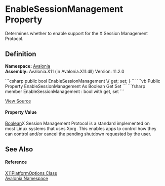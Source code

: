 # EnableSessionManagement Property


Determines whether to enable support for the X Session Management Protocol.



## Definition
**Namespace:** <a href="N_Avalonia">Avalonia</a>  
**Assembly:** Avalonia.X11 (in Avalonia.X11.dll) Version: 11.2.0

<Tabs groupId="api-code-preview">
<TabItem value="csharp" label="C#">
```csharp
public bool EnableSessionManagement \{ get; set; }
```
</TabItem>
<TabItem value="vb" label="VB">
```vb
Public Property EnableSessionManagement As Boolean
	Get
	Set
```
</TabItem>
<TabItem value="fsharp" label="F#">
```fsharp
member EnableSessionManagement : bool with get, set
```
</TabItem>
</Tabs>



<a href="https://github.com/AvaloniaUI/Avalonia/tree/master/src/Avalonia.X11/X11Platform.cs#L323" title="View the source code">View Source</a>



#### Property Value
<a href="https://learn.microsoft.com/dotnet/api/system.boolean" target="_blank" rel="noopener noreferrer">Boolean</a>X Session Management Protocol is a standard implemented on most Linux systems that uses Xorg. This enables apps to control how they can control and/or cancel the pending shutdown requested by the user.

## See Also


#### Reference
<a href="T_Avalonia_X11PlatformOptions">X11PlatformOptions Class</a>  
<a href="N_Avalonia">Avalonia Namespace</a>  
